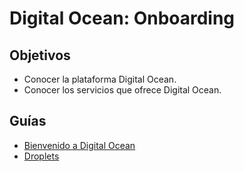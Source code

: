 # Digital Ocean: Onboarding

## Objetivos

- Conocer la plataforma Digital Ocean.
- Conocer los servicios que ofrece Digital Ocean.


## Guías

- [Bienvenido a Digital Ocean](https://docs.digitalocean.com/developer-center/onboarding-welcome-to-digitalocean/)
- [Droplets](https://docs.digitalocean.com/products/droplets/)



